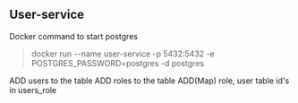 ## User-service

Docker command to start postgres

> docker run --name user-service -p 5432:5432 -e POSTGRES_PASSWORD=postgres -d postgres




ADD users to the table
ADD roles to the table
ADD(Map) role, user table id's in users_role